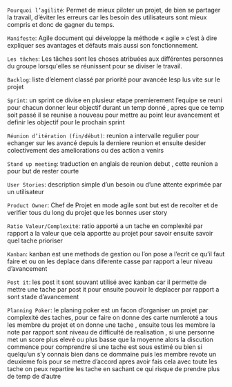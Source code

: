 `Pourquoi l’agilité`: Permet de mieux piloter un projet, de bien se partager la travail, d’éviter les erreurs car les besoin des utilisateurs sont mieux compris et donc de gagner du temps.    
 
`Manifeste`: Agile document qui développe la méthode « agile » c’est à dire expliquer ses avantages et défauts mais aussi son fonctionnement.   

`Les tâches`: Les tâches sont les choses atribuées aux différentes personnes du groupe lorsqu'elles se réunissent pour se diviser le travail.     
 
`Backlog`: liste d’element classé par priorité pour avancée lesp lus vite sur le projet
 
`Sprint`: un sprint ce divise en plusieur etape premierement l’equipe se reuni pour chacun donner leur objectif durant un temp donné , apres que ce temp soit passé il se reunise a nouveau pour mettre au point leur avancement et definir les objectif pour le prochain sprint
 
`Réunion d’itération (fin/début)`: reunion a intervalle regulier pour echanger sur les avancé depuis la derniere reunion et ensuite desider colectivement des ameliorations ou des action a venirs

`Stand up meeting`: traduction en anglais de reunion debut , cette reunion a pour but de rester  courte

`User Stories`: description simple d’un besoin ou d’une attente exprimée par un utilisateur

`Product Owner`: Chef de Projet en mode agile sont but est de recolter et de verifier tous du long du projet que les bonnes user story

`Ratio Valeur/Complexité`: ratio apporté a un tache en complexité par rapport a la valeur que cela apportte au projet pour savoir ensuite savoir quel tache prioriser

`Kanban`: kanban est une methods de gestion ou l’on pose a l’ecrit ce qu’il faut faire et ou on les deplace dans diferente casse par rapport a leur niveau d’avancement

`Post it`: les post it sont souvant utilisé avec kanban car il permette de mettre une tache par post it pour ensuite pouvoir le deplacer par rapport a sont stade d’avancement

`Planning Poker`: le planing poker est un facon d’organiser un projet par complexité des taches, pour ce faire on donne des carte numleroté a tous les membre du projet et on donne une tache , ensuite tous les membre la note par rapport sont niveau de difficulté de realisation , si une personne met un score plus elevé ou plus basse que la moyenne  alors la discution commence pour comprendre si une tache est sous estimé ou bien si quelqu’un s’y connais bien dans ce dommaine puis les membre revote un deuxieme fois pour se mettre d’accord apres avoir fais cela avec toute les tache on peux repartire les tache en sachant ce qui risque de prendre plus de temp de d’autre
